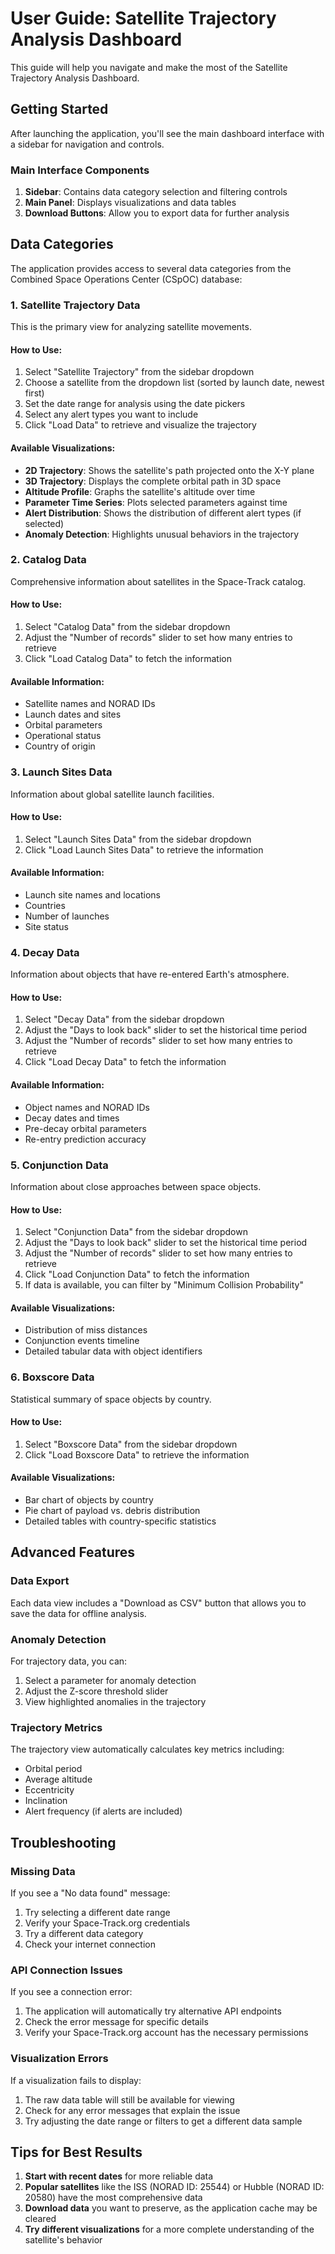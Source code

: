 # User Guide: Satellite Trajectory Analysis Dashboard

This guide will help you navigate and make the most of the Satellite Trajectory Analysis Dashboard.

## Getting Started

After launching the application, you'll see the main dashboard interface with a sidebar for navigation and controls.

### Main Interface Components

1. **Sidebar**: Contains data category selection and filtering controls
2. **Main Panel**: Displays visualizations and data tables
3. **Download Buttons**: Allow you to export data for further analysis

## Data Categories

The application provides access to several data categories from the Combined Space Operations Center (CSpOC) database:

### 1. Satellite Trajectory Data

This is the primary view for analyzing satellite movements.

#### How to Use:

1. Select "Satellite Trajectory" from the sidebar dropdown
2. Choose a satellite from the dropdown list (sorted by launch date, newest first)
3. Set the date range for analysis using the date pickers
4. Select any alert types you want to include
5. Click "Load Data" to retrieve and visualize the trajectory

#### Available Visualizations:

- **2D Trajectory**: Shows the satellite's path projected onto the X-Y plane
- **3D Trajectory**: Displays the complete orbital path in 3D space
- **Altitude Profile**: Graphs the satellite's altitude over time
- **Parameter Time Series**: Plots selected parameters against time
- **Alert Distribution**: Shows the distribution of different alert types (if selected)
- **Anomaly Detection**: Highlights unusual behaviors in the trajectory

### 2. Catalog Data

Comprehensive information about satellites in the Space-Track catalog.

#### How to Use:

1. Select "Catalog Data" from the sidebar dropdown
2. Adjust the "Number of records" slider to set how many entries to retrieve
3. Click "Load Catalog Data" to fetch the information

#### Available Information:

- Satellite names and NORAD IDs
- Launch dates and sites
- Orbital parameters
- Operational status
- Country of origin

### 3. Launch Sites Data

Information about global satellite launch facilities.

#### How to Use:

1. Select "Launch Sites Data" from the sidebar dropdown
2. Click "Load Launch Sites Data" to retrieve the information

#### Available Information:

- Launch site names and locations
- Countries
- Number of launches
- Site status

### 4. Decay Data

Information about objects that have re-entered Earth's atmosphere.

#### How to Use:

1. Select "Decay Data" from the sidebar dropdown
2. Adjust the "Days to look back" slider to set the historical time period
3. Adjust the "Number of records" slider to set how many entries to retrieve
4. Click "Load Decay Data" to fetch the information

#### Available Information:

- Object names and NORAD IDs
- Decay dates and times
- Pre-decay orbital parameters
- Re-entry prediction accuracy

### 5. Conjunction Data

Information about close approaches between space objects.

#### How to Use:

1. Select "Conjunction Data" from the sidebar dropdown
2. Adjust the "Days to look back" slider to set the historical time period
3. Adjust the "Number of records" slider to set how many entries to retrieve
4. Click "Load Conjunction Data" to fetch the information
5. If data is available, you can filter by "Minimum Collision Probability"

#### Available Visualizations:

- Distribution of miss distances
- Conjunction events timeline
- Detailed tabular data with object identifiers

### 6. Boxscore Data

Statistical summary of space objects by country.

#### How to Use:

1. Select "Boxscore Data" from the sidebar dropdown
2. Click "Load Boxscore Data" to retrieve the information

#### Available Visualizations:

- Bar chart of objects by country
- Pie chart of payload vs. debris distribution
- Detailed tables with country-specific statistics

## Advanced Features

### Data Export

Each data view includes a "Download as CSV" button that allows you to save the data for offline analysis.

### Anomaly Detection

For trajectory data, you can:

1. Select a parameter for anomaly detection
2. Adjust the Z-score threshold slider
3. View highlighted anomalies in the trajectory

### Trajectory Metrics

The trajectory view automatically calculates key metrics including:

- Orbital period
- Average altitude
- Eccentricity
- Inclination
- Alert frequency (if alerts are included)

## Troubleshooting

### Missing Data

If you see a "No data found" message:

1. Try selecting a different date range
2. Verify your Space-Track.org credentials
3. Try a different data category
4. Check your internet connection

### API Connection Issues

If you see a connection error:

1. The application will automatically try alternative API endpoints
2. Check the error message for specific details
3. Verify your Space-Track.org account has the necessary permissions

### Visualization Errors

If a visualization fails to display:

1. The raw data table will still be available for viewing
2. Check for any error messages that explain the issue
3. Try adjusting the date range or filters to get a different data sample

## Tips for Best Results

1. **Start with recent dates** for more reliable data
2. **Popular satellites** like the ISS (NORAD ID: 25544) or Hubble (NORAD ID: 20580) have the most comprehensive data
3. **Download data** you want to preserve, as the application cache may be cleared
4. **Try different visualizations** for a more complete understanding of the satellite's behavior